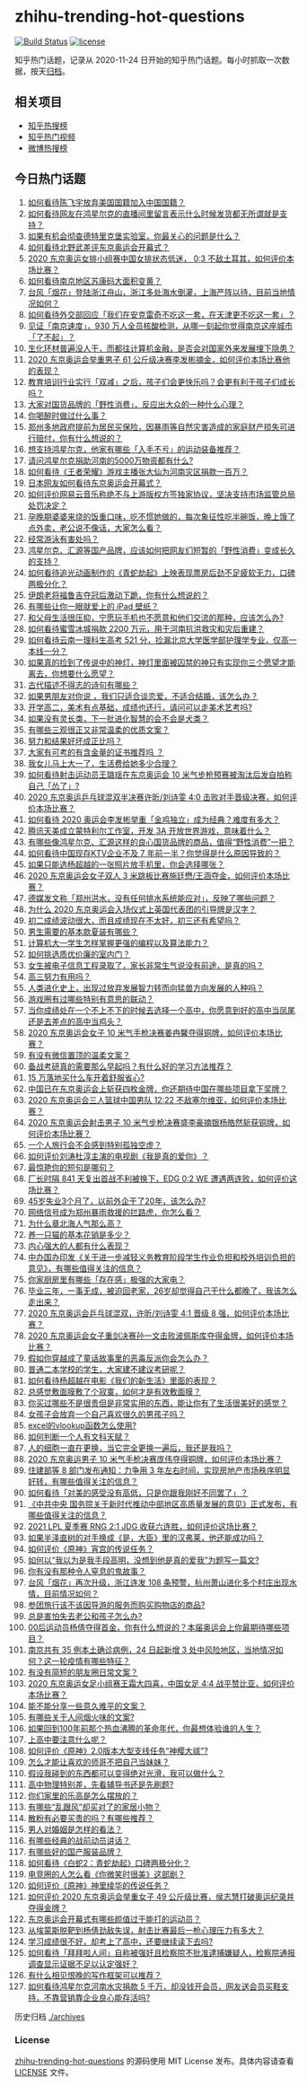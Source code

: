 # zhihu-trending-hot-questions

[![Build Status](https://github.com/justjavac/zhihu-trending-hot-questions/workflows/ci/badge.svg?branch=master)](https://github.com/justjavac/zhihu-trending-hot-questions/actions)
[![license](https://img.shields.io/github/license/justjavac/zhihu-trending-hot-questions)](https://github.com/justjavac/zhihu-trending-hot-questions/blob/master/LICENSE)

知乎热门话题，记录从 2020-11-24 日开始的知乎热门话题。每小时抓取一次数据，按天[归档](./archives)。

## 相关项目

- [知乎热搜榜](https://github.com/justjavac/zhihu-trending-top-search)
- [知乎热门视频](https://github.com/justjavac/zhihu-trending-hot-video)
- [微博热搜榜](https://github.com/justjavac/weibo-trending-hot-search)

## 今日热门话题

<!-- BEGIN -->
<!-- 最后更新时间 Sun Jul 25 2021 20:02:09 GMT+0800 (China Standard Time) -->

1. [如何看待陈飞宇放弃美国国籍加入中国国籍？](https://www.zhihu.com/question/474648421)
1. [如何看待网友在鸿星尔克的直播间里留言表示什么时候发货都无所谓就是支持？](https://www.zhihu.com/question/474386080)
1. [如果有机会彻查德特里克堡实验室，你最关心的问题是什么？](https://www.zhihu.com/question/474651210)
1. [如何看待北野武差评东京奥运会开幕式？](https://www.zhihu.com/question/474738717)
1. [2020 东京奥运女排小组赛中国女排状态低迷， 0:3
   不敌土耳其，如何评价本场比赛？](https://www.zhihu.com/question/474827684)
1. [如何看待南京地区苏康码大面积变黄？](https://www.zhihu.com/question/474543568)
1. [台风「烟花」登陆浙江舟山，浙江多处海水倒灌，上海严阵以待，目前当地情况如何？](https://www.zhihu.com/question/474766317)
1. [如何看待外交部回应「我们在安克雷奇不吃这一套，在天津更不吃这一套」？](https://www.zhihu.com/question/474286574)
1. [见证「南京速度」，930
   万人全员核酸检测，从哪一刻起你觉得南京这座城市「了不起」？](https://www.zhihu.com/question/474047728)
1. [生化环材普遍没人干，而都往计算机金融，是否会对国家外来发展埋下隐患？](https://www.zhihu.com/question/427138111)
1. [2020 东京奥运会举重男子 61
   公斤级决赛李发彬摘金，如何评价本场比赛他的表现？](https://www.zhihu.com/question/474822878)
1. [教育培训行业实行「双减」之后，孩子们会更快乐吗？会更有利于孩子们成长吗？](https://www.zhihu.com/question/474681128)
1. [大家对国货品牌的「野性消费」，反应出大众的一种什么心理？](https://www.zhihu.com/question/474709194)
1. [你喝醉时做过什么事？](https://www.zhihu.com/question/270123090)
1. [郑州多地政府提前为居民买保险，因暴雨等自然灾害造成的家庭财产损失可进行赔付，你有什么想说的？](https://www.zhihu.com/question/474091439)
1. [想支持鸿星尔克，他家有哪些「入手不亏」的运动装备推荐？](https://www.zhihu.com/question/474309937)
1. [请问鸿星尔克捐助河南的5000万物资都有什么?](https://www.zhihu.com/question/474231343)
1. [如何看待《王者荣耀》游戏主播张大仙为河南灾区捐款一百万？](https://www.zhihu.com/question/473921278)
1. [日本网友如何看待东京奥运会开幕式？](https://www.zhihu.com/question/474411219)
1. [如何评价网易云音乐称绝不与上游版权方签独家协议，坚决支持市场监管总局处罚决定？](https://www.zhihu.com/question/474585146)
1. [孕晚期婆婆来烧的饭重口味，吃不惯她做的，每次象征性吃半碗饭，晚上饿了点外卖，老公说不像话，大家怎么看？](https://www.zhihu.com/question/473692624)
1. [经常游泳有害处吗？](https://www.zhihu.com/question/470855035)
1. [鸿星尔克、汇源等国产品牌，应该如何把网友们短暂的「野性消费」变成长久的支持？](https://www.zhihu.com/question/474709629)
1. [如何看待追光动画制作的《青蛇劫起》上映表现票房后劲不足疲软无力，口碑两极分化？](https://www.zhihu.com/question/474561301)
1. [伊朗老将福鲁吉夺冠后激动下跪，你有什么想说的？](https://www.zhihu.com/question/474722255)
1. [有哪些让你一眼就爱上的 iPad 壁纸？](https://www.zhihu.com/question/311086635)
1. [和父母生活很压抑，宁愿玩手机也不愿意和他们交流的那种，应该怎么办?](https://www.zhihu.com/question/474733529)
1. [如何看待蜜雪冰城捐款 2200 万元，用于河南抗洪救灾和灾后重建？](https://www.zhihu.com/question/473877625)
1. [如何看待云南一理科生高考 521
   分，捡漏北京大学医学部护理学专业，仅高一本线一分？](https://www.zhihu.com/question/473821513)
1. [如果真的捡到了传说中的神灯，神灯里面被囚禁的神只有实现你三个愿望才能离去，你想要什么愿望？](https://www.zhihu.com/question/471439343)
1. [古代描述不得志的诗句有哪些？](https://www.zhihu.com/question/466832569)
1. [如果男朋友对你说 ，我们只适合谈恋爱，不适合结婚，该怎么办？](https://www.zhihu.com/question/473888822)
1. [开学高二，美术有点基础，成绩也还行，请问可以走美术艺考吗?](https://www.zhihu.com/question/474361105)
1. [如果没有灵长类，下一批进化智慧的会不会是犬类？](https://www.zhihu.com/question/473422911)
1. [有哪些三观很正又非常温柔的优质文案？](https://www.zhihu.com/question/466268019)
1. [努力和结果好坏成正比吗？](https://www.zhihu.com/question/472658413)
1. [大家有可考的有含金量的证书推荐吗 ？](https://www.zhihu.com/question/428848820)
1. [我女儿马上大一了，生活费给她多少合理？](https://www.zhihu.com/question/470906807)
1. [如何看待射击运动员王璐瑶在东京奥运会 10
   米气步枪预赛被淘汰后发自拍称自己「怂了」?](https://www.zhihu.com/question/474563492)
1. [2020 东京奥运乒乓球混双半决赛许昕/刘诗雯 4:0
   击败对手晋级决赛，如何评价本场比赛？](https://www.zhihu.com/question/474864432)
1. [如何看待 2020
   奥运会李发彬举重「金鸡独立」成为经典？难度有多大？](https://www.zhihu.com/question/474839964)
1. [腾讯天美成立蒙特利尔工作室，开发 3A 开放世界游戏，意味着什么？](https://www.zhihu.com/question/473379906)
1. [有哪些像鸿星尔克、汇源这样的良心国货品牌的商品，值得“野性消费”一把？](https://www.zhihu.com/question/474657423)
1. [如何看待中国现存KTV企业不及 7
   年前一半？你觉得是什么原因导致的？](https://www.zhihu.com/question/473902989)
1. [如果只能选杨超越的一张照片放手机里，你会选择哪张？](https://www.zhihu.com/question/474600344)
1. [2020 东京奥运会女子双人 3
   米跳板比赛施廷懋/王涵夺金，如何评价本场比赛？](https://www.zhihu.com/question/474811834)
1. [德媒发文称「郑州洪水，没有任何排水系统能应对」，反映了哪些问题？](https://www.zhihu.com/question/474264183)
1. [为什么 2020 东京奥运会入场仪式上英国代表团的引导牌是汉字？](https://www.zhihu.com/question/474354660)
1. [初二成绩波动很大，而且成绩现在不太好，初三还有希望吗？](https://www.zhihu.com/question/471531921)
1. [男生需要的基本款夏装有哪些？](https://www.zhihu.com/question/29848880)
1. [计算机大一学生怎样掌握更强的编程以及算法能力？](https://www.zhihu.com/question/444269929)
1. [如何挑选质优价廉的室内门？](https://www.zhihu.com/question/39693041)
1. [女生被电子信息工程录取了，家长非常生气说没有前途，是真的吗？](https://www.zhihu.com/question/416930911)
1. [高三努力有用吗？](https://www.zhihu.com/question/469290095)
1. [人类进化史上，出现过放弃发展智力转而向猛兽方向发展的人种吗？](https://www.zhihu.com/question/472489699)
1. [游戏圈有过哪些特别有意思的联动？](https://www.zhihu.com/question/474329911)
1. [当你成绩处在一个不上不下的时候去选择一个高中，你愿意到好的高中当凤尾还是去差点的高中当鸡头？](https://www.zhihu.com/question/472172005)
1. [2020 东京奥运会女子 10
   米气手枪决赛姜冉馨夺得铜牌，如何评价本场比赛？](https://www.zhihu.com/question/474774466)
1. [有没有微信置顶的温柔文案？](https://www.zhihu.com/question/470340723)
1. [备战考研真的需要那么早起吗？有什么好的学习方法推荐？](https://www.zhihu.com/question/473903158)
1. [15 万落地买什么车开着舒服省心?](https://www.zhihu.com/question/441839447)
1. [中国已在东京奥运会上斩获四枚金牌，你还期待中国在哪些项目拿下奖牌？](https://www.zhihu.com/question/474562719)
1. [2020 东京奥运会三人篮球中国男队 12:22
   不敌塞尔维亚，如何评价本场比赛？](https://www.zhihu.com/question/474580108)
1. [2020 东京奥运会射击男子 10
   米气步枪决赛盛李豪摘银杨皓然斩获铜牌，如何评价本场比赛？](https://www.zhihu.com/question/474818422)
1. [一个人旅行会不会感到特别孤独空虚？](https://www.zhihu.com/question/472978863)
1. [如何评价刘涛杜淳主演的电视剧《我是真的爱你》？](https://www.zhihu.com/question/473263179)
1. [最惊艳你的短句是哪句？](https://www.zhihu.com/question/297279418)
1. [厂长时隔 841 天复出首战不利被换下，EDG 0:2 WE
   遭遇两连败，如何评价这场比赛？](https://www.zhihu.com/question/474676020)
1. [45岁失业3个月了，以前外企干了20年，该怎么办?](https://www.zhihu.com/question/453104891)
1. [网络信号成为郑州暴雨救援的拦路虎，你怎么看？](https://www.zhihu.com/question/473805337)
1. [为什么章北海人气那么高？](https://www.zhihu.com/question/468915692)
1. [养一只猫的基本花销是多少？](https://www.zhihu.com/question/336393845)
1. [内心强大的人都有什么表现？](https://www.zhihu.com/question/355778275)
1. [中办国办印发《关于进一步减轻义务教育阶段学生作业负担和校外培训负担的意见》，有哪些值得关注的信息？](https://www.zhihu.com/question/474676101)
1. [你家厨房里有哪些「存在感」极强的大家电？](https://www.zhihu.com/question/474667004)
1. [毕业三年，一事无成，被迫回老家，26岁却觉得自己干什么都晚了，我该怎么走出来？](https://www.zhihu.com/question/302335564)
1. [2020 东京奥运会乒乓球混双，许昕/刘诗雯 4:1 晋级 8
   强，如何评价本场比赛？](https://www.zhihu.com/question/474584982)
1. [2020
   东京奥运会女子重剑决赛孙一文击败波佩斯库夺得金牌，如何评价本场比赛？](https://www.zhihu.com/question/474684536)
1. [假如你穿越成了童话故事里的恶毒反派你会怎么办？](https://www.zhihu.com/question/413283903)
1. [普通二本学校的学生，大家建不建议考研呢？](https://www.zhihu.com/question/461248842)
1. [如何看待杨超越在电影《我们的新生活》里面的表现？](https://www.zhihu.com/question/474120689)
1. [总感觉敷面膜敷了个寂寞，如何才是有效敷面膜？](https://www.zhihu.com/question/473175399)
1. [你买过哪些不是很贵但是非常实用的东西，能让你有了生活很美好的感觉？](https://www.zhihu.com/question/24408055)
1. [女孩子会放弃一个自己喜欢很久的男孩子吗？](https://www.zhihu.com/question/464730953)
1. [excel的vlookup函数怎么使用?](https://www.zhihu.com/question/29178585)
1. [如何判断一个人有文科天赋？](https://www.zhihu.com/question/438266130)
1. [人的细胞一直在更换，当它完全更换一遍后，我还是我吗？](https://www.zhihu.com/question/473957583)
1. [2020 东京奥运男子 10
   米气手枪决赛庞伟夺得铜牌，如何评价本场比赛？](https://www.zhihu.com/question/474619854)
1. [住建部等 8 部门发布通知：力争用 3
   年左右时间，实现房地产市场秩序明显好转，有哪些值得关注的信息？](https://www.zhihu.com/question/474230030)
1. [如何看待「对美的感受没有高低，只是你跟我刚好不同罢了」？](https://www.zhihu.com/question/267747653)
1. [《中共中央
   国务院关于新时代推动中部地区高质量发展的意见》正式发布，有哪些值得关注的信息？](https://www.zhihu.com/question/474037359)
1. [2021 LPL 夏季赛 RNG 2:1 JDG
   收获六连胜，如何评价这场比赛？](https://www.zhihu.com/question/474652828)
1. [如果半泽直树的对手换成《是，大臣》里的汉弗莱，他还能成功吗？](https://www.zhihu.com/question/435120521)
1. [如何评价《原神》宵宫的传说任务？](https://www.zhihu.com/question/473754437)
1. [如何以“我以为是我手段高明，没想到他是真的爱我”为题写一篇文?](https://www.zhihu.com/question/466644698)
1. [你有没有那种令人窒息的鬼故事？](https://www.zhihu.com/question/431622258)
1. [台风「烟花」再次升级，浙江连发 108
   条预警，杭州萧山进化多个村庄出现水情，目前情况如何？](https://www.zhihu.com/question/474539445)
1. [参团旅行该不该因导游的服务而购买购物店的商品?](https://www.zhihu.com/question/466083783)
1. [总是害怕失去老公和孩子怎么办?](https://www.zhihu.com/question/474097893)
1. [00后运动员杨倩夺得首金，你有什么想说的？本届奥运会上你最期待哪些项目？](https://www.zhihu.com/question/474587758)
1. [南京共有 35 例本土确诊病例，24 日起新增 3
   处中风险地区，当地情况如何？这一轮疫情有哪些特征？](https://www.zhihu.com/question/473973235)
1. [有没有简短的朋友圈日常文案？](https://www.zhihu.com/question/473349834)
1. [2020 东京奥运女足小组赛王霜大四喜，中国女足 4:4
   战平赞比亚，如何评价本场比赛？](https://www.zhihu.com/question/474637478)
1. [能不能分享一些意久难平的文案？](https://www.zhihu.com/question/461769273)
1. [有哪些关于人间烟火味的文案?](https://www.zhihu.com/question/417056782)
1. [如果回到100年前那个热血沸腾的革命年代，你最想体验谁的人生？](https://www.zhihu.com/question/460118166)
1. [上高中要注意什么呢？](https://www.zhihu.com/question/473050319)
1. [如何评价《原神》2.0版本大型支线任务“神樱大祓”?](https://www.zhihu.com/question/473856350)
1. [怎么才能让喜欢的师哥不把自己当妹妹？](https://www.zhihu.com/question/470081086)
1. [假设我碰到的东西都可以变得绝对光滑，我可以做什么？](https://www.zhihu.com/question/449145769)
1. [高中物理特别差，先看辅导书还是先刷题?](https://www.zhihu.com/question/375722639)
1. [你们家里的乐高是怎么摆放的？](https://www.zhihu.com/question/385618037)
1. [​有哪些“乱跟风”却买对了的家居小物？](https://www.zhihu.com/question/440729078)
1. [散粉有必要买贵的吗？有哪些推荐？](https://www.zhihu.com/question/46710969)
1. [男人对婚姻是怎样的看法？](https://www.zhihu.com/question/457019241)
1. [有哪些经典的战前动员讲话？](https://www.zhihu.com/question/29337260)
1. [有哪些好的国产服装品牌？](https://www.zhihu.com/question/22012673)
1. [如何看待《白蛇2：青蛇劫起》口碑两极分化？](https://www.zhihu.com/question/474532820)
1. [电竞圈的人怎么看《你微笑时很美》这部剧？](https://www.zhihu.com/question/466744188)
1. [如何评价《原神》神里绫华的传说任务？](https://www.zhihu.com/question/473753669)
1. [如何评价 2020 东京奥运会举重女子 49
   公斤级比赛，侯志慧打破奥运纪录并夺得金牌？](https://www.zhihu.com/question/474595812)
1. [东京奥运会开幕式有哪些颜值过于能打的运动员？](https://www.zhihu.com/question/474356978)
1. [从埃蒙斯脱靶到杨倩劲敌失误，射击比赛最后一枪心理压力有多大？](https://www.zhihu.com/question/474559012)
1. [学习成绩很不好，却考上了高中，还要继续读下去吗?](https://www.zhihu.com/question/474572734)
1. [如何看待「拜拜啦人间」自称被强奸且检察院不批准逮捕嫌疑人，检察院通报调查显示证据不足以认定强奸？](https://www.zhihu.com/question/473129165)
1. [有什么相见恨晚的写作框架可以推荐？](https://www.zhihu.com/question/472699569)
1. [如何看待鸿星尔克河南水灾捐款 5
   千万，却没钱开会员，网友送会员买鞋支持，不靠营销靠企业良心能存活吗?](https://www.zhihu.com/question/474120928)

<!-- END -->

历史归档 [./archives](./archives)

### License

[zhihu-trending-hot-questions](https://github.com/justjavac/zhihu-trending-hot-questions)
的源码使用 MIT License 发布。具体内容请查看 [LICENSE](./LICENSE) 文件。
